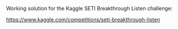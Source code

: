 Working solution for the Kaggle SETI Breakthrough Listen challenge:

https://www.kaggle.com/competitions/seti-breakthrough-listen
